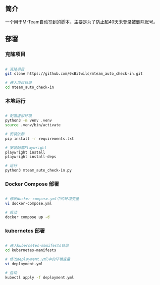 ## 简介

一个用于M-Team自动签到的脚本，主要是为了防止超40天未登录被删除账号。

## 部署

### 克隆项目

```bash

# 克隆项目
git clone https://github.com/0xBitwild/mteam_auto_check-in.git

# 进入项目目录
cd mteam_auto_check-in

```

### 本地运行

```bash

# 配置虚拟环境
python3 -m venv .venv
source .venv/bin/activate

# 安装依赖
pip install -r requirements.txt

# 安装配置Playwright
playwright install
playwright install-deps

# 运行
python3 mteam_auto_check-in.py

```

### Docker Compose 部署

```bash

# 修改docker-compose.yml中的环境变量
vi docker-compose.yml

# 启动
docker compose up -d

```

### kubernetes 部署

```bash

# 进入kubernetes-manifests目录
cd kubernetes-manifests

# 修改deployment.yml中的环境变量
vi deployment.yml

# 启动
kubectl apply -f deployment.yml

```
